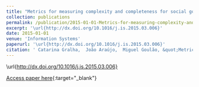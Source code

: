 ```yaml
---
title: "Metrics for measuring complexity and completeness for social goal models"
collection: publications
permalink: /publication/2015-01-01-Metrics-for-measuring-complexity-and-completeness-for-social-goal-models
excerpt: '\url{http://dx.doi.org/10.1016/j.is.2015.03.006}'
date: 2015-01-01
venue: 'Information Systems'
paperurl: '\url{http://dx.doi.org/10.1016/j.is.2015.03.006}'
citation: ' Catarina Gralha,  João Araújo,  Miguel Goulão, &quot;Metrics for measuring complexity and completeness for social goal models.&quot; Information Systems, 2015.'
---
```

\url{http://dx.doi.org/10.1016/j.is.2015.03.006}

[Access paper here](\url{http://dx.doi.org/10.1016/j.is.2015.03.006}){:target="_blank"}
